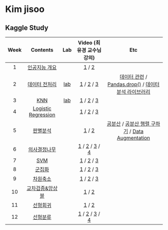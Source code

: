 # Kim jisoo
## Kaggle Study
| Week | Contents |Lab| Video (최유경 교수님 강의) |Etc|
|:---:|:---:|:---:|:---:|:---:|
| 1 | [인공지능 개요](https://github.com/Sejong-Kaggle-Study-3rd/Kim_Jisoo/blob/main/%EC%9D%B8%EA%B3%B5%EC%A7%80%EB%8A%A5%20%EA%B0%9C%EC%9A%94.md) || [1](https://youtu.be/ny48cBIKtiY) / [2](https://youtu.be/icj8LE6kcRk) ||
| 2 | [데이터 전처리](https://github.com/Sejong-Kaggle-Study-3rd/Kim_Jisoo/blob/main/%EB%8D%B0%EC%9D%B4%ED%84%B0%20%EC%A0%84%EC%B2%98%EB%A6%AC.md) |[lab](https://github.com/Sejong-Kaggle-Study-3rd/Kim_Jisoo/blob/main/kaggle-2%EC%A3%BC%EC%B0%A8%EC%8B%A4%EC%8A%B5.ipynb)|[1](https://youtu.be/gVdkxfYQtG0) / [2](https://youtu.be/yqm4AL9y2RU) / [3](https://youtu.be/dSD5xTuXwa8) |[데이터 관련](https://wikidocs.net/16582) / [Pandas.drop()](https://pandas.pydata.org/pandas-docs/stable/reference/api/pandas.DataFrame.drop.html) / [데이터 분석 라이브러리](https://software-creator.tistory.com/22)|
|3|[KNN](https://github.com/Sejong-Kaggle-Study-3rd/Kim_Jisoo/blob/cfb26f35fed04392864f62eeb6a0ca964c87ed4f/KNN.md)|[lab]()|[1](https://youtu.be/siYSp7pnHDA) / [2](https://youtu.be/OgLTmLUnZbw) / [3](https://youtu.be/UAa5oQgSQbg) ||
|4|[Logistic Regression](https://github.com/Sejong-Kaggle-Study-3rd/Kim_Jisoo/blob/e97883bfcd5c998444181c2a3822e2c8249f5d32/Logistic%20Regression.md)||[1](https://youtu.be/uT3hiE7xUtE) / [2](https://youtu.be/d-vouzSM5xw) / [3](https://youtu.be/F5Zuy2oEZKo)|| 
|5|[판별분석](contents/판별분석.pdf)||[1](https://youtu.be/YUQF5veIvxE) / [2](https://www.youtube.com/watch?v=K1Iw_ED2inY)|[공분산](https://www.youtube.com/watch?v=YEdscCNsinU) / [공분산 행렬 구하기](https://youtu.be/152tSYtiQbw) / [Data Augmentation]()|
|6|[의사결정나무](contents/의사결정나무.pdf)||[1](https://youtu.be/CC96qKl6etU) / [2](https://youtu.be/19eT1vJFymU) / [3](https://youtu.be/1uGYKJVUdtY) / [4](https://youtu.be/dVAYrDd6P6A)||  
|7|[SVM](contents/10주차_SVM(기계학습)_이론-1.pdf)||[1](https://youtu.be/7kvkkjkloKQ) / [2](https://youtu.be/p7F5b1oJmWM) / [3](https://youtu.be/vkWX4SSDI94)||
|8|[군집화]()||[1](https://youtu.be/gGX9YwRcvQc) / [2](https://youtu.be/Q93HFGHRLGg) / [3](https://youtu.be/rRAEnrZRDF8)||
|9|[차원축소](contents/12주차_차원축소_이론.pdf)||[1](https://youtu.be/M_0Lcw2yAM0) / [2](https://youtu.be/CnQJ6x5sSrk) / [3](https://youtu.be/vkWX4SSDI94)||
|10|[교차검증&앙상블](contents/교차검증_앙상블.md)||[1](https://youtu.be/P8-1F5Z1050) / [2](https://youtu.be/_LIVtcBQyfU)||
|11|[선형회귀]()||[1]() / [2]()||
|12|[선형분류](contents/인공지능_선형분류_필기-1.pdf)||[1](https://youtu.be/jv0OE1SRsX4) / [2](https://youtu.be/WnZU1GyI0yo) / [3](https://youtu.be/4rH3jhyUsGI) / [4](https://youtu.be/7Eu2-hj-o9g)||
